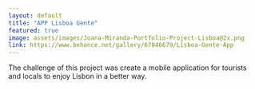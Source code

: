 ```yaml
---
layout: default
title: "APP Lisboa Gente"
featured: true
image: assets/images/Joana-Miranda-Portfolio-Project-Lisboa@2x.png
link: https://www.behance.net/gallery/67846679/Lisboa-Gente-App
---
```


The challenge of this project was create a mobile application for tourists and locals to enjoy Lisbon in a better way.

